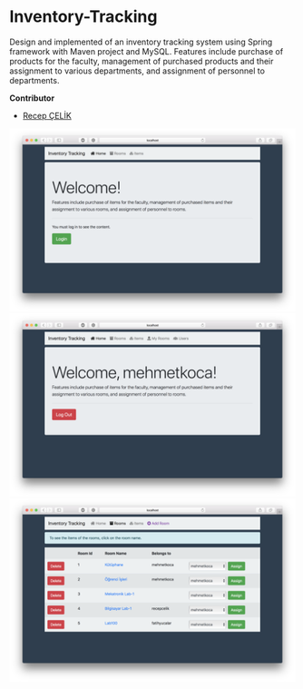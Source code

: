 # Inventory-Tracking
Design and implemented of an inventory tracking system using Spring framework with Maven project and MySQL. Features include purchase of products for the faculty, management of purchased products and their assignment to various departments, and assignment of personnel to departments.

**Contributor**
- [Recep ÇELİK](https://github.com/Rexulon)

![Screenshot](homepage.png)
![Screenshot](welcome.png)
![Screenshot](rooms.png)
